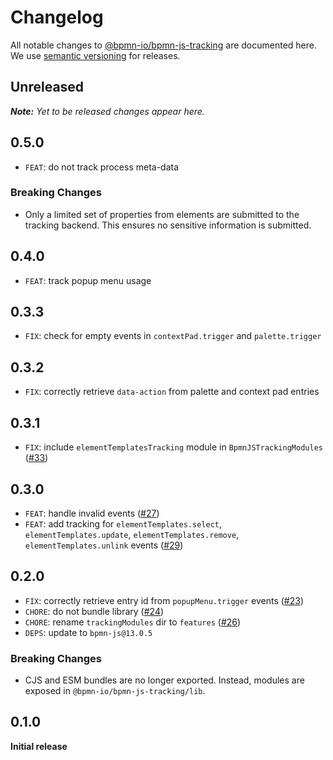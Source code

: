 # Changelog

All notable changes to [@bpmn-io/bpmn-js-tracking](https://github.com/bpmn-io/bpmn-js-tracking) are documented here. We use [semantic versioning](http://semver.org/) for releases.

## Unreleased

___Note:__ Yet to be released changes appear here._

## 0.5.0

* `FEAT`: do not track process meta-data

### Breaking Changes

* Only a limited set of properties from elements are submitted to the tracking backend. This ensures no sensitive information is submitted.

## 0.4.0

* `FEAT`: track popup menu usage

## 0.3.3

* `FIX`: check for empty events in `contextPad.trigger` and `palette.trigger`

## 0.3.2

* `FIX`: correctly retrieve `data-action` from palette and context pad entries

## 0.3.1

* `FIX`: include `elementTemplatesTracking` module in `BpmnJSTrackingModules` ([#33](https://github.com/bpmn-io/bpmn-js-tracking/pull/33))

## 0.3.0

* `FEAT`: handle invalid events ([#27](https://github.com/bpmn-io/bpmn-js-tracking/pull/27))
* `FEAT`: add tracking for `elementTemplates.select`, `elementTemplates.update`, `elementTemplates.remove`, `elementTemplates.unlink` events ([#29](https://github.com/bpmn-io/bpmn-js-tracking/pull/29))

## 0.2.0

* `FIX`: correctly retrieve entry id from `popupMenu.trigger` events ([#23](https://github.com/bpmn-io/bpmn-js-tracking/pull/23))
* `CHORE`: do not bundle library ([#24](https://github.com/bpmn-io/bpmn-js-tracking/pull/24))
* `CHORE`: rename `trackingModules` dir to `features` ([#26](https://github.com/bpmn-io/bpmn-js-tracking/pull/26))
* `DEPS`: update to `bpmn-js@13.0.5`

### Breaking Changes

* CJS and ESM bundles are no longer exported. Instead, modules are exposed in `@bpmn-io/bpmn-js-tracking/lib`.

## 0.1.0

__Initial release__
